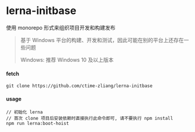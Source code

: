 # lerna-initbase

使用 monorepo 形式来组织项目开发和构建发布

> 基于 Windows 平台的构建、开发和测试，因此可能在别的平台上还存在一些问题
>
> Windows: 推荐 Windows 10 及以上版本



#### fetch

```
git clone https://github.com/ctime-zliang/lerna-initbase
```



#### usage

```
// 初始化 lerna
// 首次 clone 项目后安装依赖时直接执行此命令即可, 请不要执行 npm install
npm run lerna:boot-hoist
```

